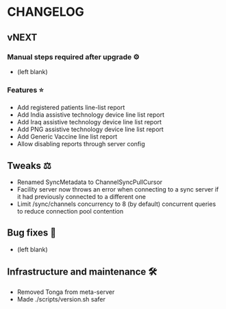 # CHANGELOG

## vNEXT

### Manual steps required after upgrade ⚙

- (left blank)

### Features ⭐

- Add registered patients line-list report
- Add India assistive technology device line list report
- Add Iraq assistive technology device line list report
- Add PNG assistive technology device line list report
- Add Generic Vaccine line list report
- Allow disabling reports through server config

## Tweaks ⚖️

- Renamed SyncMetadata to ChannelSyncPullCursor
- Facility server now throws an error when connecting to a sync server if it had previously connected to a different one
- Limit /sync/channels concurrency to 8 (by default) concurrent queries to reduce connection pool contention

## Bug fixes 🐛

- (left blank)

## Infrastructure and maintenance 🛠

- Removed Tonga from meta-server
- Made ./scripts/version.sh safer
